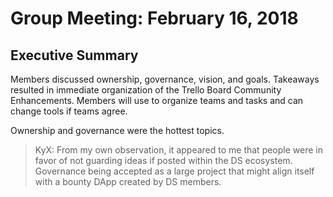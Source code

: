 # Group Meeting: February 16, 2018

## Executive Summary
Members discussed ownership, governance, vision, and goals. Takeaways resulted in immediate organization of the Trello Board Community Enhancements. Members will use to organize teams and tasks and can change tools if teams agree.

Ownership and governance were the hottest topics. 

> KyX: 
> From my own observation, it appeared to me that people were in favor of not guarding ideas if posted within the DS ecosystem. Governance being accepted as a large project that might align itself with a bounty DApp created by DS members.
